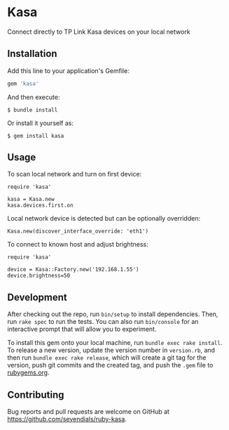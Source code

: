 # Kasa

Connect directly to TP Link Kasa devices on your local network
## Installation

Add this line to your application's Gemfile:

```ruby
gem 'kasa'
```

And then execute:

    $ bundle install

Or install it yourself as:

    $ gem install kasa

## Usage
To scan local network and turn on first device:
```
require 'kasa'

kasa = Kasa.new
kasa.devices.first.on
```

Local network device is detected but can be optionally overridden:
```
Kasa.new(discover_interface_override: 'eth1')
```

To connect to known host and adjust brightness:
```
require 'kasa'

device = Kasa::Factory.new('192.168.1.55')
device.brightness=50
```

## Development

After checking out the repo, run `bin/setup` to install dependencies. Then, run `rake spec` to run the tests. You can also run `bin/console` for an interactive prompt that will allow you to experiment.

To install this gem onto your local machine, run `bundle exec rake install`. To release a new version, update the version number in `version.rb`, and then run `bundle exec rake release`, which will create a git tag for the version, push git commits and the created tag, and push the `.gem` file to [rubygems.org](https://rubygems.org).

## Contributing

Bug reports and pull requests are welcome on GitHub at https://github.com/sevendials/ruby-kasa.

